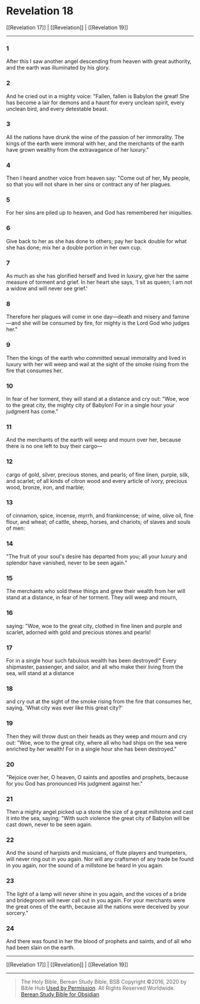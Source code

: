 # Revelation 18

[[Revelation 17]] | [[Revelation]] | [[Revelation 19]]

---

### 1
After this I saw another angel descending from heaven with great authority, and the earth was illuminated by his glory.

### 2
And he cried out in a mighty voice: "Fallen, fallen is Babylon the great! She has become a lair for demons and a haunt for every unclean spirit, every unclean bird, and every detestable beast.

### 3
All the nations have drunk the wine of the passion of her immorality. The kings of the earth were immoral with her, and the merchants of the earth have grown wealthy from the extravagance of her luxury."

### 4
Then I heard another voice from heaven say: "Come out of her, My people, so that you will not share in her sins or contract any of her plagues.

### 5
For her sins are piled up to heaven, and God has remembered her iniquities.

### 6
Give back to her as she has done to others; pay her back double for what she has done; mix her a double portion in her own cup.

### 7
As much as she has glorified herself and lived in luxury, give her the same measure of torment and grief. In her heart she says, 'I sit as queen; I am not a widow and will never see grief.'

### 8
Therefore her plagues will come in one day—death and misery and famine—and she will be consumed by fire, for mighty is the Lord God who judges her."

### 9
Then the kings of the earth who committed sexual immorality and lived in luxury with her will weep and wail at the sight of the smoke rising from the fire that consumes her.

### 10
In fear of her torment, they will stand at a distance and cry out: "Woe, woe to the great city, the mighty city of Babylon! For in a single hour your judgment has come."

### 11
And the merchants of the earth will weep and mourn over her, because there is no one left to buy their cargo—

### 12
cargo of gold, silver, precious stones, and pearls; of fine linen, purple, silk, and scarlet; of all kinds of citron wood and every article of ivory, precious wood, bronze, iron, and marble;

### 13
of cinnamon, spice, incense, myrrh, and frankincense; of wine, olive oil, fine flour, and wheat; of cattle, sheep, horses, and chariots; of slaves and souls of men:

### 14
"The fruit of your soul's desire has departed from you; all your luxury and splendor have vanished, never to be seen again."

### 15
The merchants who sold these things and grew their wealth from her will stand at a distance, in fear of her torment. They will weep and mourn,

### 16
saying: "Woe, woe to the great city, clothed in fine linen and purple and scarlet, adorned with gold and precious stones and pearls!

### 17
For in a single hour such fabulous wealth has been destroyed!" Every shipmaster, passenger, and sailor, and all who make their living from the sea, will stand at a distance

### 18
and cry out at the sight of the smoke rising from the fire that consumes her, saying, 'What city was ever like this great city?'

### 19
Then they will throw dust on their heads as they weep and mourn and cry out: "Woe, woe to the great city, where all who had ships on the sea were enriched by her wealth! For in a single hour she has been destroyed."

### 20
"Rejoice over her, O heaven, O saints and apostles and prophets, because for you God has pronounced His judgment against her."

### 21
Then a mighty angel picked up a stone the size of a great millstone and cast it into the sea, saying: "With such violence the great city of Babylon will be cast down, never to be seen again.

### 22
And the sound of harpists and musicians, of flute players and trumpeters, will never ring out in you again. Nor will any craftsmen of any trade be found in you again, nor the sound of a millstone be heard in you again.

### 23
The light of a lamp will never shine in you again, and the voices of a bride and bridegroom will never call out in you again. For your merchants were the great ones of the earth, because all the nations were deceived by your sorcery."

### 24
And there was found in her the blood of prophets and saints, and of all who had been slain on the earth.

---

[[Revelation 17]] | [[Revelation]] | [[Revelation 19]]

---

> The Holy Bible, Berean Study Bible, BSB
> Copyright &copy;2016, 2020 by Bible Hub
> [Used by Permission](https://berean.bible/terms.htm). All Rights Reserved Worldwide.
> [Berean Study Bible for Obsidian](https://github.com/gapmiss/berean-study-bible-for-obsidian)

